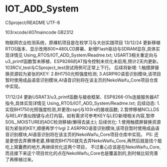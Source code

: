 # IOT_ADD_System

CSproject/README UTF-8

103rxcode/407maincode GB2312

物联网农业检测系统，原裸机项目是在校学习与大创实践项目
13/12/24    更新移植RTOS版本、显示改用800*480LCD屏幕、新增Flash驱动与SDRAM显存,具体实现详情见 Using_RTOS/IOT_ADD_System/Readme.txt;
            USART3相关重定向与u3_printf函数暂未移植、ESP8266的AT指令控制未优化未启用,预计2天内更新。
            103RCV_test与CSproject_test测试用例可正常上下行。
            后续将新增:
                        1.触摸屏替换资源较为紧张的KEY:
                        2.BH1750光照强度检测;
                        3.ASRPRO语音识别模块,该项目暂时使用成品语音识别模块,AI语音识别将在该主页的NekoWaifu_Core项目仓库中实现。


17/12/24    更新USRAT3/u3_printf函数与接收框架、ESP8266-01s连接服务器AT指令,具体实现详情见 Using_RTOS/IOT_ADD_System/Readme.txt;
            后续动态:
                        1.实现BH1750光照强度检测,并更改csprj与103rx的接收函数;
                        2.暂停移植NCLLDS与RELAY类似按键与点灯内容。如有需求可参考KEY与LED新增相关内容,暂停SOIL_MOISTURE的ADC检测移植(懒得去装土);
            后续优化:
                        1.使用触摸屏替换资源较为紧张的KEY,顺便再学个lvgl
                        2.ASRPRO语音识别模块,该项目暂时使用成品语音识别模块,AI语音识别将在该主页的NekoWaifu_Core项目仓库中实现。
            PS:
                还是更想去弄赛博老婆,移植完BH1750就先去弄NekoWaifu_Core,再然后就是找个能吃上窝囊费的地方,再继续优化这两个项目，
                不过重心应该是在NekoWaifu_Core,而且接下来这个项目优化的点在NekoWaifu_Core也是覆盖到的,到时候比较完善了再移植过来。


